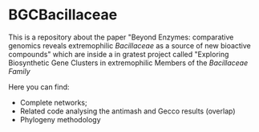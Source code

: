 # BGCBacillaceae

This is a repository about the paper "Beyond Enzymes: comparative genomics reveals extremophilic _Bacillaceae_ as a source of new bioactive compounds" which are inside a in gratest project called "Exploring Biosynthetic Gene Clusters in extremophilic Members of the _Bacillaceae Family_

Here you can find:
- Complete networks;
- Related code analysing the antimash  and Gecco results (overlap)
- Phylogeny methodology
  
